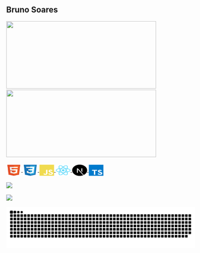 ## Bruno Soares 
 <div>
  <a href="https://github.com/brunosoares99">
  <img height="180em" width="400em" src="https://github-readme-stats.vercel.app/api?username=BrunoSoares99&show_icons=true&theme=vue-dark&include_all_commits=true&count_private=true"/>
  <img height="180em" width="400em" src="https://github-readme-stats.vercel.app/api/top-langs/?username=BrunoSoares99&layout=compact&langs_count=7&theme=vue-dark"/>
</div>

 <div style="display: inline_block"><br>
   <img align="center" alt="HTML" height="30" width="40" src="https://raw.githubusercontent.com/devicons/devicon/master/icons/html5/html5-original.svg">
   <img align="center" alt="CSS" height="30" width="40" src="https://raw.githubusercontent.com/devicons/devicon/master/icons/css3/css3-original.svg">
  <img align="center" alt="Js" height="30" width="40" src="https://raw.githubusercontent.com/devicons/devicon/master/icons/javascript/javascript-plain.svg">
  <img align="center" alt="React" height="30" width="40" src="https://raw.githubusercontent.com/devicons/devicon/master/icons/react/react-original.svg"> 
   <img align="center" alt="NextJS" height="30" width="40" src="https://github.com/devicons/devicon/blob/master/icons/nextjs/nextjs-original.svg"> 
  <img align="center" alt="TypeScript" height="30" width="40" src="https://github.com/devicons/devicon/blob/master/icons/typescript/typescript-original.svg"> 
  
</div> <br>
  
  
  <div> 
  <a href = "mailto:bruno_soares_vieira@outlook.com"><img src="https://img.shields.io/badge/Microsoft_Outlook-0078D4?style=for-the-badge&logo=microsoft-outlook&logoColor=white" target="_blank"></a>
    
  <a href="https://www.linkedin.com/in/bruno-soares-16b6361b6/" target="_blank"><img src="https://img.shields.io/badge/-LinkedIn-%230077B5?style=for-the-badge&logo=linkedin&logoColor=white" target="_blank"></a>
  
  ![Snake animation](https://github.com/BrunoSoares99/BrunoSoares99/blob/output/github-contribution-grid-snake.svg)
 
</div>
 
<!--
**BrunoSoares99/BrunoSoares99** is a ✨ _special_ ✨ repository because its `README.md` (this file) appears on your GitHub profile.

Here are some ideas to get you started:

- 🔭 I’m currently working on ...
- 🌱 I’m currently learning ...
- 👯 I’m looking to collaborate on ...
- 🤔 I’m looking for help with ...
- 💬 Ask me about ...
- 📫 How to reach me: ...
- 😄 Pronouns: ...
- ⚡ Fun fact: ...
-->
